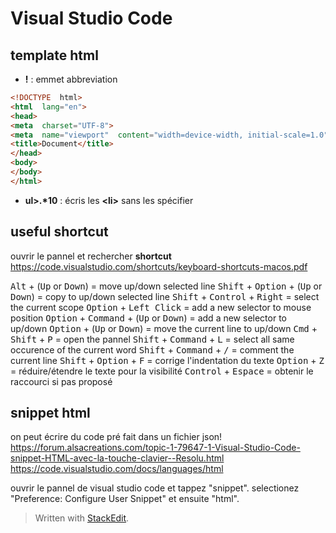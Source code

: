 ﻿# Visual Studio Code
## template html
- **!** : emmet abbreviation
```html
<!DOCTYPE  html>
<html  lang="en">
<head>
<meta  charset="UTF-8">
<meta  name="viewport"  content="width=device-width, initial-scale=1.0">
<title>Document</title>
</head>
<body>
</body>
</html>
```

- **ul>.\*10**  : écris les **\<li>** sans les spécifier

## useful shortcut
ouvrir le pannel et rechercher **shortcut**
https://code.visualstudio.com/shortcuts/keyboard-shortcuts-macos.pdf

<kbd>Alt</kbd> + (<kbd>Up</kbd> or <kbd>Down</kbd>) = move up/down selected line
<kbd>Shift</kbd> + <kbd>Option</kbd> + (<kbd>Up</kbd> or <kbd>Down</kbd>) = copy to up/down selected line
<kbd>Shift</kbd> + <kbd>Control</kbd> + <kbd>Right</kbd> = select the current scope
<kbd>Option</kbd> + <kbd>Left Click</kbd> = add a new selector to mouse position
<kbd>Option</kbd> + <kbd>Command</kbd> +  (<kbd>Up</kbd> or <kbd>Down</kbd>) = add a new selector to up/down
<kbd>Option</kbd> +  (<kbd>Up</kbd> or <kbd>Down</kbd>) = move the current line to up/down
<kbd>Cmd</kbd> + <kbd>Shift</kbd> +  <kbd>P</kbd> = open the pannel
<kbd>Shift</kbd> + <kbd>Command</kbd> +  <kbd>L</kbd> = select all same occurence of the current word
<kbd>Shift</kbd> + <kbd>Command</kbd> +  <kbd>/</kbd> = comment the current line
<kbd>Shift</kbd> + <kbd>Option</kbd> +  <kbd>F</kbd> = corrige l'indentation du texte
<kbd>Option</kbd> + <kbd>Z</kbd> = réduire/étendre le texte pour la visibilité
<kbd>Control</kbd> + <kbd>Espace</kbd> = obtenir le raccourci si pas proposé


## snippet html
on peut écrire du code pré fait dans un fichier json!
https://forum.alsacreations.com/topic-1-79647-1-Visual-Studio-Code-snippet-HTML-avec-la-touche-clavier--Resolu.html
https://code.visualstudio.com/docs/languages/html

ouvrir le pannel de visual studio code et tappez "snippet". selectionez "Preference: Configure User Snippet" et ensuite "html".









> Written with [StackEdit](https://stackedit.io/).
